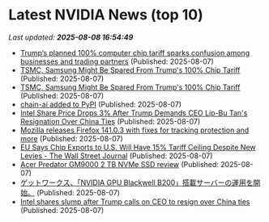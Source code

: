 # Latest NVIDIA News (top 10)
_Last updated: **2025-08-08 16:54:49**_

- [Trump’s planned 100% computer chip tariff sparks confusion among businesses and trading partners](https://financialpost.com/pmn/trumps-planned-100-computer-chip-tariff-sparks-confusion-among-businesses-and-trading-partners) (Published: 2025-08-07)
- [TSMC, Samsung Might Be Spared From Trump's 100% Chip Tariff](https://uk.pcmag.com/processors/159470/tsmc-samsung-might-be-spared-from-trumps-100-chip-tariff) (Published: 2025-08-07)
- [TSMC, Samsung Might Be Spared From Trump's 100% Chip Tariff](https://me.pcmag.com/en/processors/31579/tsmc-samsung-might-be-spared-from-trumps-100-chip-tariff) (Published: 2025-08-07)
- [chain-ai added to PyPI](https://pypi.org/project/chain-ai/) (Published: 2025-08-07)
- [Intel Share Price Drops 3% After Trump Demands CEO Lip-Bu Tan's Resignation Over China Ties](https://www.ndtvprofit.com/markets/intel-share-price-drops-3-after-trump-demands-ceo-lip-bu-tans-resignation-over-china-ties) (Published: 2025-08-07)
- [Mozilla releases Firefox 141.0.3 with fixes for tracking protection and more](https://www.neowin.net/news/mozilla-releases-firefox-14103-with-fixes-for-tracking-protection-and-more/) (Published: 2025-08-07)
- [EU Says Chip Exports to U.S. Will Have 15% Tariff Ceiling Despite New Levies - The Wall Street Journal](https://slashdot.org/firehose.pl?op=view&amp;id=178604842) (Published: 2025-08-07)
- [Acer Predator GM9000 2 TB NVMe SSD review](https://www.pcgamer.com/hardware/ssds/acer-predator-gm9000-2-tb-nvme-ssd-review/) (Published: 2025-08-07)
- [ゲットワークス、「NVIDIA GPU Blackwell B200」搭載サーバーの運用を開始。](https://prtimes.jp/main/html/rd/p/000000017.000141706.html) (Published: 2025-08-07)
- [Intel shares slump after Trump calls on CEO to resign over China ties](https://fortune.com/2025/08/07/intel-shares-slump-trump-calls-for-ceo-to-resign-china/) (Published: 2025-08-07)
